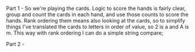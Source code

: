 Part 1 - So we're playing the cards.  Logic to score the hands is fairly clear, group and count the cards in each hand, and use those counts to score the hands.  Rank ordering them means also looking at the cards, so to simplify things I've translated the cards to letters in order of value, so 2 is a and A is m.  This way with rank ordering I can do a simple string compare;

Part 2 - 